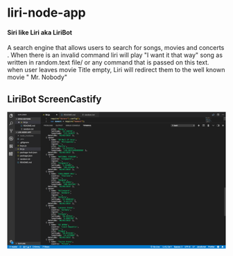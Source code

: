 # liri-node-app


#### Siri like Liri aka LiriBot
A search engine that allows users to search for songs, movies and concerts . When there is an invalid command liri will play "I want it that way" song as written in random.text file/ or any command that is passed on this text. 
when user leaves movie Title empty, Liri will redirect them to the well known movie " Mr. Nobody"

## LiriBot ScreenCastify



[![Youtube Recording of LiriBot](./lirishot.png)](https://youtu.be/trp6ghhohcI)

